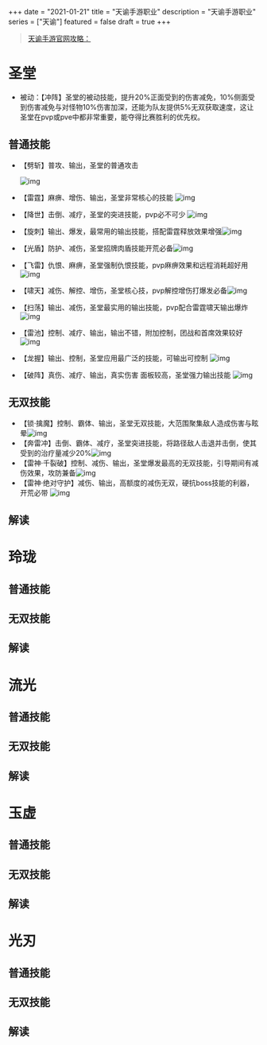 +++
date = "2021-01-21"
title = "天谕手游职业"
description = "天谕手游职业"
series = ["天谕"]
featured = false
draft = true 
+++
> [天谕手游官网攻略：](https://tym.163.com/index.html) 
# 圣堂
* 被动：【冲阵】圣堂的被动技能，提升20%正面受到的伤害减免，10%侧面受到伤害减免与对怪物10%伤害加深，还能为队友提供5%无双获取速度，这让圣堂在pvp或pve中都非常重要，能夺得比赛胜利的优先权。
## 普通技能
* 【劈斩】普攻、输出，圣堂的普通攻击

   ![img](https://gitee.com/lalalaxiaowifi/pictures/raw/master/image/96b3e557-bb70-468b-b533-06c92a480aa6.png)

* 【雷霆】麻痹、增伤、输出，圣堂非常核心的技能 ![img](https://gitee.com/lalalaxiaowifi/pictures/raw/master/image/11c1ed71-9469-46e9-89cd-ca324c258523.png)

* 【降世】击倒、减疗，圣堂的突进技能，pvp必不可少 ![img](https://gitee.com/lalalaxiaowifi/pictures/raw/master/image/87764476-9418-4900-94c1-2318dba6f931.png)

* 【旋刺】输出、爆发，最常用的输出技能，搭配雷霆释放效果增强![img](https://gitee.com/lalalaxiaowifi/pictures/raw/master/image/f697b98b-9f13-435f-a1f6-2c5a5f1c0678.png)

* 【光盾】防护、减伤，圣堂招牌肉盾技能开荒必备![img](https://gitee.com/lalalaxiaowifi/pictures/raw/master/image/ef0feae9-6613-450c-9ef6-1e9dd02035dd.png)

* 【飞雷】仇恨、麻痹，圣堂强制仇恨技能，pvp麻痹效果和远程消耗超好用![img](https://gitee.com/lalalaxiaowifi/pictures/raw/master/image/8ea9f238-7c3c-439c-a5fb-4ed5ccffdc11.png)

* 【啸天】减伤、解控、增伤，圣堂核心技，pvp解控增伤打爆发必备![img](https://gitee.com/lalalaxiaowifi/pictures/raw/master/image/b03e30c1-6c6f-4ea7-8b75-38fd5ba8a667.png)

* 【扫荡】输出、减伤，圣堂最实用的输出技能，pvp配合雷霆啸天输出爆炸![img](https://gitee.com/lalalaxiaowifi/pictures/raw/master/image/29d01f60-94ca-4e7b-a6f0-752ec3a8450a.png)

* 【雷池】控制、减疗、输出，输出不错，附加控制，团战和首席效果较好![img](https://gitee.com/lalalaxiaowifi/pictures/raw/master/image/6c687225-31dd-45d7-ab24-ac5f974f7573.png)

* 【龙握】输出、控制，圣堂应用最广泛的技能，可输出可控制 ![img](https://gitee.com/lalalaxiaowifi/pictures/raw/master/image/09526d7c-e5b9-4c11-bc2d-f32f50fb2c3c.png)

* 【破阵】真伤、减疗、输出，真实伤害 面板较高，圣堂强力输出技能 ![img](https://gitee.com/lalalaxiaowifi/pictures/raw/master/image/65431962-5ecb-442f-a418-9af0c8159f59.png)
## 无双技能
* 【锁·擒魔】控制、霸体、输出，圣堂无双技能，大范围聚集敌人造成伤害与眩晕![img](https://gitee.com/lalalaxiaowifi/pictures/raw/master/image/f4d53979-d3bc-4574-b0cc-b941daec3265.png)
* 【奔雷冲】击倒、霸体、减疗，圣堂突进技能，将路径敌人击退并击倒，使其受到的治疗量减少20%![img](https://gitee.com/lalalaxiaowifi/pictures/raw/master/image/d08e3c8f-4d9d-4e2a-9cc0-3815c2ccf904.png)
* 【雷神·千裂破】控制、减伤、输出，圣堂爆发最高的无双技能，引导期间有减伤效果，攻防兼备![img](https://gitee.com/lalalaxiaowifi/pictures/raw/master/image/7c512b94-dacb-4f47-ac18-f6c88870ab0a.png)
* 【雷神·绝对守护】减伤、输出，高额度的减伤无双，硬抗boss技能的利器，开荒必带 ![img](https://gitee.com/lalalaxiaowifi/pictures/raw/master/image/4fd1441f-a55e-4289-be27-b82fdf3c0cb3.png)

## 解读



# 玲珑
## 普通技能
## 无双技能
## 解读
# 流光
## 普通技能
## 无双技能
## 解读
# 玉虚
## 普通技能
## 无双技能
## 解读
# 光刃
## 普通技能
## 无双技能
## 解读